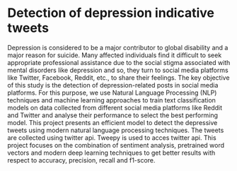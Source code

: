 # Detection of depression indicative tweets

Depression is considered to be a major contributor to global disability and a major reason for suicide. Many affected individuals find it difficult to seek appropriate professional assistance due to the social stigma associated with mental disorders like depression and so, they turn to social media platforms like Twitter, Facebook, Reddit, etc., to share their feelings. 
The key objective of this study is the detection of depression-related posts in social media platforms. For this purpose, we use Natural Language Processing (NLP) techniques and machine learning approaches to train text classification models on data collected from different social media platforms like Reddit and Twitter and analyse their performance  to select the best performing model.
This project presents an efficient model to detect the depressive tweets using modern natural language processing techniques. The tweets are collected using twitter api. Tweepy is used to acces twitter api. This project focuses on the combination of sentiment analysis, pretrained word vectors and modern deep learning techniques to get better results with respect to accuracy, precision, recall and f1-score.
